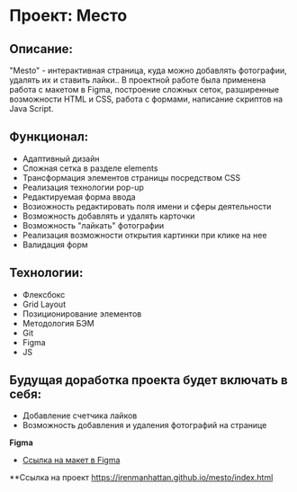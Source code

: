 # Проект: Место

## Описание:
"Mesto" - интерактивная страница, куда можно добавлять фотографии, удалять их и ставить лайки.. В проектной работе была применена работа с макетом в Figma, построение сложных сеток, разширенные возможности HTML и CSS, работа с формами, написание скриптов на Java Script.

## Функционал:

* Адаптивный дизайн
* Сложная сетка в разделе elements
* Трансформация элементов страницы посредством CSS
* Реализация технологии pop-up
* Редактируемая форма ввода
* Возиожность редактировать поля имени и сферы деятельности
* Возможность добавлять и удалять карточки
* Возможность "лайкать" фотографии
* Реализация возможности открытия картинки при клике на нее
* Валидация форм


## Технологии:

* Флексбокс
* Grid Layout
* Позиционирование элементов
* Методология БЭМ
* Git
* Figma
* JS

## Будущая доработка проекта будет включать в себя:

* Добавление счетчика лайков
* Возможность добавления и удаления фотографий на странице


**Figma**

* [Ссылка на макет в Figma](https://www.figma.com/file/kRVLKwYG3d1HGLvh7JFWRT/JavaScript.-Sprint-6?node-id=1140%3A291)


**Ссылка на проект
https://irenmanhattan.github.io/mesto/index.html
